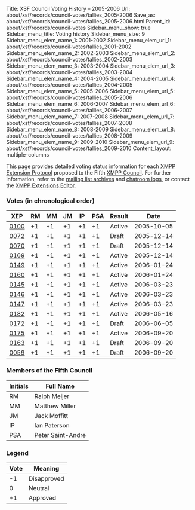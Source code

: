 Title: XSF Council Voting History – 2005-2006
Url: about/xsf/records/council-votes/tallies_2005-2006
Save_as: about/xsf/records/council-votes/tallies_2005-2006.html
Parent_id: about/xsf/records/council-votes
Sidebar_menu_show: true
Sidebar_menu_title: Voting history
Sidebar_menu_size: 9
Sidebar_menu_elem_name_1: 2001-2002
Sidebar_menu_elem_url_1: about/xsf/records/council-votes/tallies_2001-2002
Sidebar_menu_elem_name_2: 2002-2003
Sidebar_menu_elem_url_2: about/xsf/records/council-votes/tallies_2002-2003
Sidebar_menu_elem_name_3: 2003-2004
Sidebar_menu_elem_url_3: about/xsf/records/council-votes/tallies_2003-2004
Sidebar_menu_elem_name_4: 2004-2005
Sidebar_menu_elem_url_4: about/xsf/records/council-votes/tallies_2004-2005
Sidebar_menu_elem_name_5: 2005-2006
Sidebar_menu_elem_url_5: about/xsf/records/council-votes/tallies_2005-2006
Sidebar_menu_elem_name_6: 2006-2007
Sidebar_menu_elem_url_6: about/xsf/records/council-votes/tallies_2006-2007
Sidebar_menu_elem_name_7: 2007-2008
Sidebar_menu_elem_url_7: about/xsf/records/council-votes/tallies_2007-2008
Sidebar_menu_elem_name_8: 2008-2009
Sidebar_menu_elem_url_8: about/xsf/records/council-votes/tallies_2008-2009
Sidebar_menu_elem_name_9: 2009-2010
Sidebar_menu_elem_url_9: about/xsf/records/council-votes/tallies_2009-2010
Content_layout: multiple-columns

This page provides detailed voting status information for each [XMPP Extension Protocol] proposed to the Fifth [XMPP Council](2005-2006). For further information, refer to the [mailing list archives] and [chatroom logs], or contact the [XMPP Extensions Editor].

### Votes (in chronological order)

| XEP    | RM  | MM  | JM  | IP  | PSA | Result | Date       |
|--------|-----|-----|-----|-----|-----|--------|------------|
| [0100] | +1  | +1  | +1  | +1  | +1  | Active | 2005-10-05 |
| [0072] | +1  | +1  | +1  | +1  | +1  | Draft  | 2005-12-14 |
| [0070] | +1  | +1  | +1  | +1  | +1  | Draft  | 2005-12-14 |
| [0169] | +1  | +1  | +1  | +1  | +1  | Active | 2005-12-14 |
| [0149] | +1  | +1  | +1  | +1  | +1  | Active | 2006-01-24 |
| [0160] | +1  | +1  | +1  | +1  | +1  | Active | 2006-01-24 |
| [0145] | +1  | +1  | +1  | +1  | +1  | Active | 2006-03-23 |
| [0146] | +1  | +1  | +1  | +1  | +1  | Active | 2006-03-23 |
| [0147] | +1  | +1  | +1  | +1  | +1  | Active | 2006-03-23 |
| [0182] | +1  | +1  | +1  | +1  | +1  | Active | 2006-05-16 |
| [0172] | +1  | +1  | +1  | +1  | +1  | Draft  | 2006-06-05 |
| [0175] | +1  | +1  | +1  | +1  | +1  | Active | 2006-09-20 |
| [0163] | +1  | +1  | +1  | +1  | +1  | Draft  | 2006-09-20 |
| [0059] | +1  | +1  | +1  | +1  | +1  | Draft  | 2006-09-20 |

### Members of the Fifth Council

| Initials | Full Name         |
|----------|-------------------|
| RM       | Ralph Meijer      |
| MM       | Matthew Miller    |
| JM       | Jack Moffitt      |
| IP       | Ian Paterson      |
| PSA      | Peter Saint-Andre |

### Legend

| Vote | Meaning      |
|------|--------------|
| -1   | Disapproved  |
| 0    | Neutral      |
| +1   | Approved     |

  [XMPP Extension Protocol]: /extensions/
  [XMPP Council]: /council/
  [mailing list archives]: http://mail.jabber.org/pipermail/council/
  [chatroom logs]: http://logs.jabber.org/council@conference.jabber.org/
  [XMPP Extensions Editor]: /extensions/editor.shtml  
  [0072]: /extensions/xep-0072.html
  [0070]: /extensions/xep-0070.html
  [0100]: /extensions/xep-0100.html
  [0169]: /extensions/xep-0169.html
  [0149]: /extensions/xep-0149.html
  [0160]: /extensions/xep-0160.html
  [0145]: /extensions/xep-0145.html
  [0146]: /extensions/xep-0146.html
  [0147]: /extensions/xep-0147.html
  [0182]: /extensions/xep-0182.html
  [0172]: /extensions/xep-0172.html
  [0175]: /extensions/xep-0175.html
  [0163]: /extensions/xep-0163.html
  [0059]: /extensions/xep-0059.html
